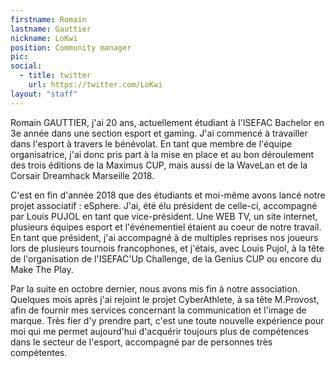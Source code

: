 ```yaml
---
firstname: Romain
lastname: Gauttier
nickname: LoKwi
position: Community manager
pic:
social:
  - title: twitter
    url: https://twitter.com/LoKwi
layout: "staff"
---
```

<p>
  Romain GAUTTIER, j'ai 20 ans, actuellement étudiant à l'ISEFAC Bachelor en 3e année dans une section esport et gaming. J'ai commencé à travailler dans l'esport à travers le bénévolat. En tant que  membre de l'équipe organisatrice, j'ai donc pris part à la mise en place et au bon déroulement des trois éditions  de la Maximus CUP, mais aussi de la WaveLan et de la Corsair Dreamhack Marseille 2018.
</p>

<p>
  C'est en fin d'année 2018 que des étudiants et moi-même avons lancé notre projet associatif : eSphere. J'ai, été élu président de celle-ci, accompagné par Louis PUJOL en tant que vice-président. Une WEB TV, un site internet, plusieurs équipes esport et l'événementiel étaient au coeur de notre travail. En tant que président, j'ai accompagné à de multiples reprises nos joueurs lors de plusieurs tournois francophones, et j'étais, avec Louis Pujol, à la tête de l'organisation de l'ISEFAC'Up Challenge, de la Genius CUP ou encore du Make The Play.
</p>

<p>
  Par la suite en octobre dernier, nous avons mis fin à notre association. Quelques mois après j'ai rejoint le projet CyberAthlete, à sa tête M.Provost, afin de fournir mes services concernant la communication et l'image de marque. Très fier d'y prendre part, c'est une toute nouvelle expérience pour moi qui me permet aujourd'hui d'acquérir toujours plus de compétences dans le secteur de l'esport, accompagné par de personnes très compétentes.
</p>

